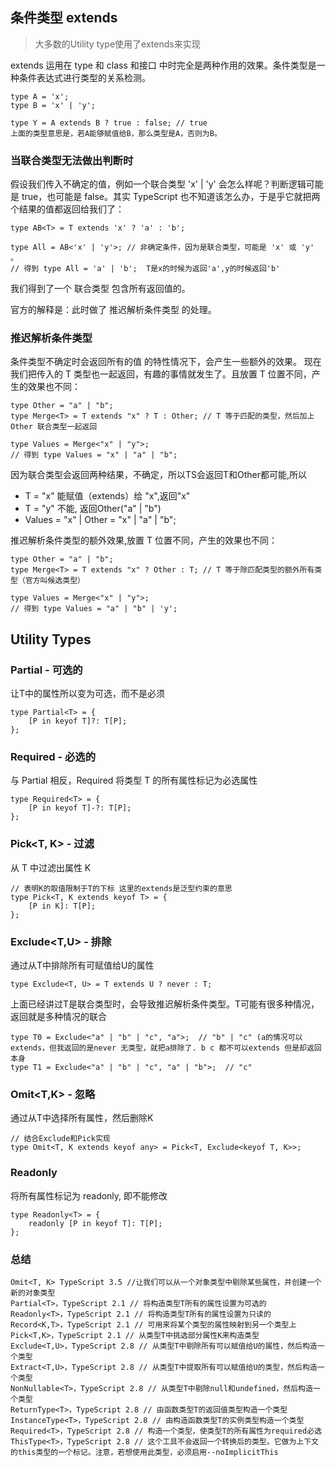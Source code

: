 ## 条件类型 extends
>大多数的Utility type使用了extends来实现

extends 运用在 type 和 class 和接口 中时完全是两种作用的效果。条件类型是一种条件表达式进行类型的关系检测。

```
type A = 'x';
type B = 'x' | 'y';

type Y = A extends B ? true : false; // true
上面的类型意思是，若A能够赋值给B，那么类型是A，否则为B。

```

### 当联合类型无法做出判断时

假设我们传入不确定的值，例如一个联合类型 'x' | 'y' 会怎么样呢？判断逻辑可能是 true，也可能是 false。其实 TypeScript 也不知道该怎么办，于是乎它就把两个结果的值都返回给我们了：

```
type AB<T> = T extends 'x' ? 'a' : 'b';

type All = AB<'x' | 'y'>; // 非确定条件，因为是联合类型，可能是 'x' 或 'y' 。
// 得到 type All = 'a' | 'b';  T是x的时候为返回'a',y的时候返回'b'

```

我们得到了一个 联合类型 包含所有返回值的。

官方的解释是：此时做了 推迟解析条件类型 的处理。

### 推迟解析条件类型

 条件类型不确定时会返回所有的值 的特性情况下，会产生一些额外的效果。
 现在我们把传入的 T 类型也一起返回，有趣的事情就发生了。且放置 T 位置不同，产生的效果也不同：

```
type Other = "a" | "b";
type Merge<T> = T extends "x" ? T : Other; // T 等于匹配的类型，然后加上 Other 联合类型一起返回

type Values = Merge<"x" | "y">;
// 得到 type Values = "x" | "a" | "b";

```
因为联合类型会返回两种结果，不确定，所以TS会返回T和Other都可能,所以

- T = "x" 能赋值（extends）给 "x",返回"x"
- T = "y" 不能, 返回Other("a" | "b")
- Values = "x" | Other  =  "x" | "a" | "b";

推迟解析条件类型的额外效果,放置 T 位置不同，产生的效果也不同：
```
type Other = "a" | "b";
type Merge<T> = T extends "x" ? Other : T; // T 等于除匹配类型的额外所有类型（官方叫候选类型）

type Values = Merge<"x" | "y">;
// 得到 type Values = "a" | "b" | 'y';
```


## Utility Types


### Partial<T> - 可选的

让T中的属性所以变为可选，而不是必须
```
type Partial<T> = {
    [P in keyof T]?: T[P];
};
```

### Required - 必选的

与 Partial 相反，Required 将类型 T 的所有属性标记为必选属性

```
type Required<T> = {
    [P in keyof T]-?: T[P];
};
```
### Pick<T, K> - 过滤

从 T 中过滤出属性 K
```
// 表明K的取值限制于T的下标 这里的extends是泛型约束的意思
type Pick<T, K extends keyof T> = {
    [P in K]: T[P];
};
```

### Exclude<T,U> - 排除

通过从T中排除所有可赋值给U的属性

```
type Exclude<T, U> = T extends U ? never : T;
```
上面已经讲过T是联合类型时，会导致推迟解析条件类型。T可能有很多种情况，返回就是多种情况的联合

```
type T0 = Exclude<"a" | "b" | "c", "a">;  // "b" | "c" (a的情况可以extends，但我返回的是never 无类型，就把a排除了. b c 都不可以extends 但是却返回本身
type T1 = Exclude<"a" | "b" | "c", "a" | "b">;  // "c"
```

### Omit<T,K> - 忽略


通过从T中选择所有属性，然后删除K

```
// 结合Exclude和Pick实现
type Omit<T, K extends keyof any> = Pick<T, Exclude<keyof T, K>>;
```

### Readonly<T>

将所有属性标记为 readonly, 即不能修改
```
type Readonly<T> = {
    readonly [P in keyof T]: T[P];
};
```


### 总结
```
​Omit<T, K>​ TypeScript 3.5 //让我们可以从一个对象类型中剔除某些属性，并创建一个新的对象类型
Partial<T>，TypeScript 2.1 // 将构造类型T所有的属性设置为可选的
Readonly<T>，TypeScript 2.1 // 将构造类型T所有的属性设置为只读的
Record<K,T>，TypeScript 2.1 // 可用来将某个类型的属性映射到另一个类型上
Pick<T,K>，TypeScript 2.1 // 从类型T中挑选部分属性K来构造类型
Exclude<T,U>，TypeScript 2.8 // 从类型T中剔除所有可以赋值给U的属性，然后构造一个类型
Extract<T,U>，TypeScript 2.8 // 从类型T中提取所有可以赋值给U的类型，然后构造一个类型
NonNullable<T>，TypeScript 2.8 // 从类型T中剔除null和undefined，然后构造一个类型
ReturnType<T>，TypeScript 2.8 // 由函数类型T的返回值类型构造一个类型
InstanceType<T>，TypeScript 2.8 // 由构造函数类型T的实例类型构造一个类型
Required<T>，TypeScript 2.8 // 构造一个类型，使类型T的所有属性为required必选
ThisType<T>，TypeScript 2.8 // 这个工具不会返回一个转换后的类型。它做为上下文的this类型的一个标记。注意，若想使用此类型，必须启用--noImplicitThis
```


